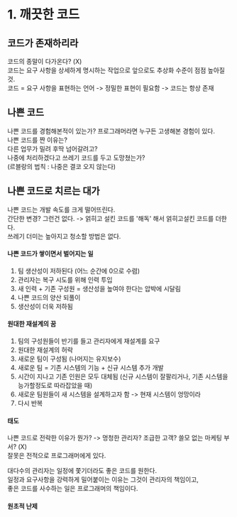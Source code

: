 # 1. 깨끗한 코드

## 코드가 존재하리라

코드의 종말이 다가온다? \(X\)  
코드는 요구 사항을 상세하게 명시하는 작업으로 앞으로도 추상화 수준이 점점 높아질 것.  
코드 = 요구 사항을 표현하는 언어 -&gt; 정밀한 표현이 필요함 -&gt; 코드는 항상 존재

## 나쁜 코드

나쁜 코드를 경험해본적이 있는가? 프로그래머라면 누구든  고생해본 경험이 있다.  
나쁜 코드를 짠 이유는?   
다른 업무가 밀려 후딱 넘어갈려고?   
나중에 처리하겠다고 쓰레기 코드를 두고 도망쳤는가?  
\(르블랑의 법칙 : 나중은 결코 오지 않는다\)

## 나쁜 코드로 치르는 대가

나쁜 코드는 개발 속도를 크게 떨어뜨린다.  
간단한 변경? 그런건 없다. -&gt; 얽히고 설킨 코드를 '해독' 해서 얽히고설킨 코드를 더한다.  
쓰레기 더미는 높아지고 청소할 방법은 없다.

#### 나쁜 코드가 쌓이면서 벌어지는 일

1. 팀 생산성이 저하된다 \(어느 순간에 0으로 수렴\)
2. 관리자는 복구 시도를 위해 인력 투입
3. 새 인력 + 기존 구성원 = 생산성을 높여야 한다는 압박에 시달림
4. 나쁜 코드의 양산 되풀이
5. 생산성이 더욱 저하됨

#### 원대한 재설계의 꿈

1. 팀의 구성원들이 반기를 들고 관리자에게 재설계를 요구
2. 원대한 재설계의 허락
3. 새로운 팀이 구성됨 \(나머지는 유지보수\)
4. 새로운 팀 = 기존 시스템의 기능 + 신규 시스템 추가 개발
5. 시간이 지나고 기존 인원은 모두 대체됨 \(신규 시스템이 잘팔리거나, 기존 시스템을 능가할정도로 따라잡았을 때\)
6. 새로운 팀원들이 새 시스템을 설계하고자 함 -&gt; 현재 시스템이 엉망이라
7. 다시 반복

#### 태도

나쁜 코드로 전락한 이유가 뭔가? -&gt; 멍청한 관리자? 조급한 고객? 쓸모 없는 마케팅 부서? \(X\)  
잘못은 전적으로 프로그래머에게 있다.  
  
대다수의 관리자는 일정에 쫓기더라도 좋은 코드를 원한다.  
일정과 요구사항을 강력하게 밀어붙이는 이유는 그것이 관리자의 책임이고,  
좋은 코드를 사수하는 일은 프로그래머의 책임이다.

#### 원초적 난제

####  



